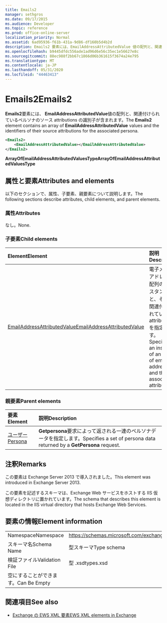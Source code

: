 ```yaml
---
title: Emails2
manager: sethgros
ms.date: 09/17/2015
ms.audience: Developer
ms.topic: reference
ms.prod: office-online-server
localization_priority: Normal
ms.assetid: 6ad95936-f61b-431a-9d86-df160b5d4b2d
description: Emails2 要素には、EmailAddressAttributedValue 値の配列と、関連付けられているペルソナのソース attributions の識別子が含まれます。
ms.openlocfilehash: b9445dfdc556ade1ad96d6e56c35ec1e56627e8c
ms.sourcegitcommit: 88ec988f2bb67c1866d06b361615f3674a24e795
ms.translationtype: MT
ms.contentlocale: ja-JP
ms.lasthandoff: 05/31/2020
ms.locfileid: "44463413"
---
```

# <a name="emails2"></a><span data-ttu-id="486e6-103">Emails2</span><span class="sxs-lookup"><span data-stu-id="486e6-103">Emails2</span></span>

<span data-ttu-id="486e6-104">**Emails2**要素には、 **EmailAddressAttributedValue**値の配列と、関連付けられているペルソナのソース attributions の識別子が含まれます。</span><span class="sxs-lookup"><span data-stu-id="486e6-104">The **Emails2** element contains an array of **EmailAddressAttributedValue** values and the identifiers of their source attributions for the associated persona.</span></span> 
  
```XML
<Emails2>
    <EmailAddressAttributedValue></EmailAddressAttributedValue>
</Emails2>
```

 <span data-ttu-id="486e6-105">**ArrayOfEmailAddressAttributedValuesType**</span><span class="sxs-lookup"><span data-stu-id="486e6-105">**ArrayOfEmailAddressAttributedValuesType**</span></span>
## <a name="attributes-and-elements"></a><span data-ttu-id="486e6-106">属性と要素</span><span class="sxs-lookup"><span data-stu-id="486e6-106">Attributes and elements</span></span>

<span data-ttu-id="486e6-107">以下のセクションで、属性、子要素、親要素について説明します。</span><span class="sxs-lookup"><span data-stu-id="486e6-107">The following sections describe attributes, child elements, and parent elements.</span></span>
  
### <a name="attributes"></a><span data-ttu-id="486e6-108">属性</span><span class="sxs-lookup"><span data-stu-id="486e6-108">Attributes</span></span>

<span data-ttu-id="486e6-109">なし。</span><span class="sxs-lookup"><span data-stu-id="486e6-109">None.</span></span>
  
### <a name="child-elements"></a><span data-ttu-id="486e6-110">子要素</span><span class="sxs-lookup"><span data-stu-id="486e6-110">Child elements</span></span>

|<span data-ttu-id="486e6-111">**Element**</span><span class="sxs-lookup"><span data-stu-id="486e6-111">**Element**</span></span>|<span data-ttu-id="486e6-112">**説明**</span><span class="sxs-lookup"><span data-stu-id="486e6-112">**Description**</span></span>|
|:-----|:-----|
|[<span data-ttu-id="486e6-113">EmailAddressAttributedValue</span><span class="sxs-lookup"><span data-stu-id="486e6-113">EmailAddressAttributedValue</span></span>](emailaddressattributedvalue.md) <br/> |<span data-ttu-id="486e6-114">電子メールアドレスの配列のインスタンスと、それに関連付けられている attributions を指定します。</span><span class="sxs-lookup"><span data-stu-id="486e6-114">Specifies an instance of an array of email addresses and their associated attributions.</span></span>  <br/> |
   
### <a name="parent-elements"></a><span data-ttu-id="486e6-115">親要素</span><span class="sxs-lookup"><span data-stu-id="486e6-115">Parent elements</span></span>

|<span data-ttu-id="486e6-116">**要素**</span><span class="sxs-lookup"><span data-stu-id="486e6-116">**Element**</span></span>|<span data-ttu-id="486e6-117">**説明**</span><span class="sxs-lookup"><span data-stu-id="486e6-117">**Description**</span></span>|
|:-----|:-----|
|[<span data-ttu-id="486e6-118">ユーザー</span><span class="sxs-lookup"><span data-stu-id="486e6-118">Persona</span></span>](persona.md) <br/> |<span data-ttu-id="486e6-119">**Getpersona**要求によって返される一連のペルソナデータを指定します。</span><span class="sxs-lookup"><span data-stu-id="486e6-119">Specifies a set of persona data returned by a **GetPersona** request.</span></span>  <br/> |
   
## <a name="remarks"></a><span data-ttu-id="486e6-120">注釈</span><span class="sxs-lookup"><span data-stu-id="486e6-120">Remarks</span></span>

<span data-ttu-id="486e6-121">この要素は Exchange Server 2013 で導入されました。</span><span class="sxs-lookup"><span data-stu-id="486e6-121">This element was introduced in Exchange Server 2013.</span></span>
  
<span data-ttu-id="486e6-122">この要素を記述するスキーマは、Exchange Web サービスをホストする IIS 仮想ディレクトリに置かれています。</span><span class="sxs-lookup"><span data-stu-id="486e6-122">The schema that describes this element is located in the IIS virtual directory that hosts Exchange Web Services.</span></span>
  
## <a name="element-information"></a><span data-ttu-id="486e6-123">要素の情報</span><span class="sxs-lookup"><span data-stu-id="486e6-123">Element information</span></span>

|||
|:-----|:-----|
|<span data-ttu-id="486e6-124">Namespace</span><span class="sxs-lookup"><span data-stu-id="486e6-124">Namespace</span></span>  <br/> |https://schemas.microsoft.com/exchange/services/2006/types  <br/> |
|<span data-ttu-id="486e6-125">スキーマ名</span><span class="sxs-lookup"><span data-stu-id="486e6-125">Schema Name</span></span>  <br/> |<span data-ttu-id="486e6-126">型スキーマ</span><span class="sxs-lookup"><span data-stu-id="486e6-126">Type schema</span></span>  <br/> |
|<span data-ttu-id="486e6-127">検証ファイル</span><span class="sxs-lookup"><span data-stu-id="486e6-127">Validation File</span></span>  <br/> |<span data-ttu-id="486e6-128">型 .xsd</span><span class="sxs-lookup"><span data-stu-id="486e6-128">types.xsd</span></span>  <br/> |
|<span data-ttu-id="486e6-129">空にすることができます。</span><span class="sxs-lookup"><span data-stu-id="486e6-129">Can Be Empty</span></span>  <br/> ||
   
## <a name="see-also"></a><span data-ttu-id="486e6-130">関連項目</span><span class="sxs-lookup"><span data-stu-id="486e6-130">See also</span></span>



- [<span data-ttu-id="486e6-131">Exchange の EWS XML 要素</span><span class="sxs-lookup"><span data-stu-id="486e6-131">EWS XML elements in Exchange</span></span>](ews-xml-elements-in-exchange.md)


